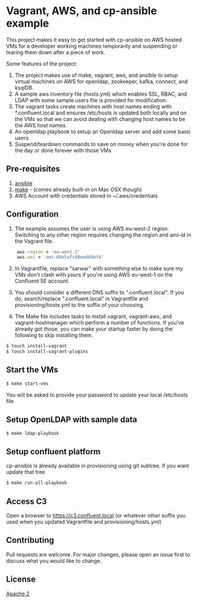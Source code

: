 # Vagrant, AWS, and cp-ansible example

This project makes it easy to get started with cp-ansible on AWS hosted VMs for a developer working machines temporarily and suspending or tearing them down after a piece of work.

Some features of the project:
1. The project makes use of make, vagrant, aws, and ansible to setup virtual machines on AWS for openldap, zookeeper, kafka, connect, and ksqlDB. 
2. A sample aws inventory file (hosts.yml) which enables SSL, RBAC, and LDAP with some sample users
file is provided for modification. 
2. The vagrant tasks create machines with host names ending with \*.confluent.local and ensures /etc/hosts is updated both locally and on the VMs so
that we can avoid dealing with changing host names to be the AWS host names.
3. An openldap playbook to setup an Openldap server and add some basic users
4. Suspend/teardown commands to save on money when you're done for the day or done forever with those VMs

## Pre-requisites

1. [ansible](https://docs.ansible.com/ansible/latest/installation_guide/intro_installation.html)
2. [make](https://www.gnu.org/software/make/) - (comes already built-in on Mac OSX though)
3. AWS Account with credentials stored in ~/.aws/credentials

## Configuration

1. The example assumes the user is using AWS eu-west-2 region. Switching to any other region requires changing the region and ami-id in the Vagrant file.

```ruby
    aws.region = 'eu-west-2'
    aws.ami = 'ami-09e5afc68eed60ef4'
```

2. In Vagrantfile, replace "sarwar" with something else to make sure my VMs don't clash with yours if you're using AWS eu-west-1 on the Confluent SE account.

3. You should consider a different DNS suffix to ".confluent.local". If you do, search/replace ".confluent.local" in Vagrantfile and provisioning/hosts.yml
to the suffix of your choosing.

4. The Make file includes tasks to install vagrant, vagrant-aws, and vagrant-hostmanager which perform a number of functions. If you've already got those,
you can make your startup faster by doing the following to skip installing them.

```bash
$ touch install-vagrant
$ touch install-vagrant-plugins
```

## Start the VMs

```bash
$ make start-vms
```

You will be asked to provide your password to update your local /etc/hosts file 


## Setup OpenLDAP with sample data

```bash
$ make ldap-playbook
```

## Setup confluent platform

cp-ansible is already available in provisioning using git subtree. If you want update that tree

```bash
$ make run-all-playbook
```

## Access C3

Open a browser to https://c3.confluent.local (or whatever other suffix you used when you updated Vagrantfile and provisioning/hosts.yml)



## Contributing
Pull requests are welcome. For major changes, please open an issue first to discuss what you would like to change.


## License
[Apache 2](https://choosealicense.com/licenses/apache-2.0/)
